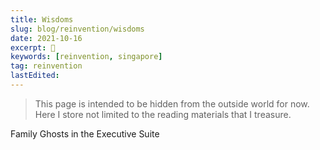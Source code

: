 ```yaml
---
title: Wisdoms
slug: blog/reinvention/wisdoms
date: 2021-10-16
excerpt: 🚀
keywords: [reinvention, singapore]
tag: reinvention
lastEdited:
---
```


> This page is intended to be hidden from the outside world for now. Here I store not limited to the reading materials that I treasure.

Family Ghosts in the Executive Suite

